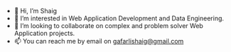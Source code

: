- 👋 Hi, I’m Shaig
- 👀 I’m interested in Web Application Development and Data Engineering.
- 💞️ I’m looking to collaborate on complex and problem solver Web Application projects.
- 📫 You can reach me by email on gafarlishaig@gmail.com

<!---
GShaig/GShaig is a ✨ special ✨ repository because its `README.md` (this file) appears on your GitHub profile.
You can click the Preview link to take a look at your changes.
--->

